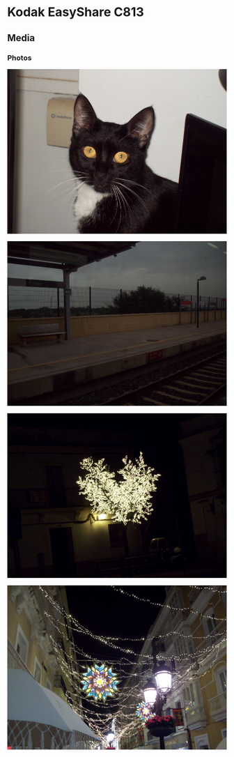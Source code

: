 # Kodak EasyShare C813

## Media

### Photos

![Kodak EasyShare C813](100_0538.JPG)

![Kodak EasyShare C813](102_0011.JPG)

![Kodak EasyShare C813](102_0023.JPG)

![Kodak EasyShare C813](102_0030.JPG)
